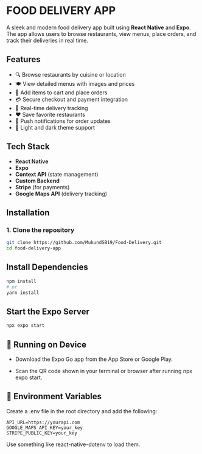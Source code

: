 # FOOD DELIVERY APP

A sleek and modern food delivery app built using **React Native** and **Expo**. The app allows users to browse restaurants, view menus, place orders, and track their deliveries in real time.

## Features

- 🔍 Browse restaurants by cuisine or location
- 🍽️ View detailed menus with images and prices
- 🛒 Add items to cart and place orders
- 💳 Secure checkout and payment integration
- 🧭 Real-time delivery tracking
- ❤️ Save favorite restaurants
- 🔔 Push notifications for order updates
- 🌙 Light and dark theme support

## Tech Stack

- **React Native**
- **Expo**
- **Context API** (state management)
- **Custom Backend**
- **Stripe** (for payments)
- **Google Maps API** (delivery tracking)

## Installation

### 1. Clone the repository

```bash
git clone https://github.com/MukundSB19/Food-Delivery.git
cd food-delivery-app
```

## Install Dependencies

```bash
npm install
# or
yarn install
```

## Start the Expo Server

```bash
npx expo start
```

## 📱 Running on Device

- Download the Expo Go app from the App Store or Google Play.

- Scan the QR code shown in your terminal or browser after running npx expo start.

## 🔐 Environment Variables

Create a .env file in the root directory and add the following:

```env
API_URL=https://yourapi.com
GOOGLE_MAPS_API_KEY=your_key
STRIPE_PUBLIC_KEY=your_key
```

Use something like react-native-dotenv to load them.





